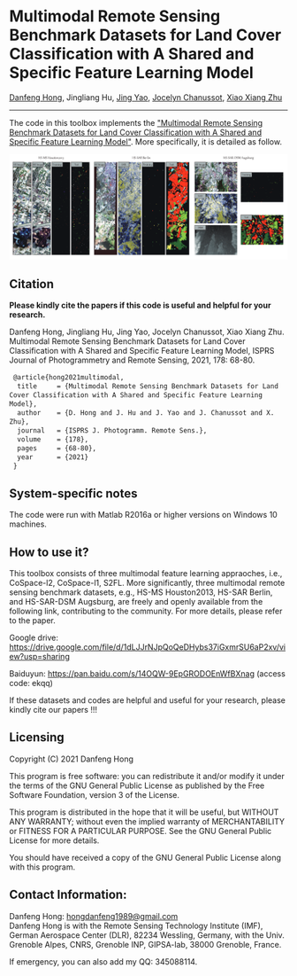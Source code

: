 # Multimodal Remote Sensing Benchmark Datasets for Land Cover Classification with A Shared and Specific Feature Learning Model

[Danfeng Hong](https://sites.google.com/view/danfeng-hong), Jingliang Hu, [Jing Yao](https://scholar.google.com/citations?user=1SHd5ygAAAAJ&hl=en), [Jocelyn Chanussot](http://jocelyn-chanussot.net/), [Xiao Xiang Zhu](https://scholar.google.com/citations?user=CNakdIgAAAAJ&hl=zh-CN)

___________

The code in this toolbox implements the ["Multimodal Remote Sensing Benchmark Datasets for Land Cover Classification with A Shared and Specific Feature Learning Model"](https://www.sciencedirect.com/science/article/pii/S0924271621001362). More specifically, it is detailed as follow.

![alt text](./data.PNG)


Citation
---------------------

**Please kindly cite the papers if this code is useful and helpful for your research.**

Danfeng Hong, Jingliang Hu, Jing Yao, Jocelyn Chanussot, Xiao Xiang Zhu. Multimodal Remote Sensing Benchmark Datasets for Land Cover Classification with A Shared and Specific Feature Learning Model, ISPRS Journal of Photogrammetry and Remote Sensing, 2021, 178: 68-80.

     @article{hong2021multimodal,
      title     = {Multimodal Remote Sensing Benchmark Datasets for Land Cover Classification with A Shared and Specific Feature Learning Model},
      author    = {D. Hong and J. Hu and J. Yao and J. Chanussot and X. Zhu},
      journal   = {ISPRS J. Photogramm. Remote Sens.},
      volume    = {178},
      pages     = {68-80},
      year      = {2021}
     }

System-specific notes
---------------------
The code were run with Matlab R2016a or higher versions on Windows 10 machines.

How to use it?
---------------------
This toolbox consists of three multimodal feature learning appraoches, i.e., CoSpace-l2, CoSpace-l1, S2FL. More significantly, three multimodal remote sensing benchmark datasets, e.g., HS-MS Houston2013, HS-SAR Berlin, and HS-SAR-DSM Augsburg, are freely and openly available from the following link, contributing to the community. For more details, please refer to the paper.

Google drive: https://drive.google.com/file/d/1dLJJrNJpQoQeDHybs37iGxmrSU6aP2xv/view?usp=sharing

Baiduyun: https://pan.baidu.com/s/14OQW-9EpGRODOEnWfBXnag (access code: ekqq)

If these datasets and codes are helpful and useful for your research, please kindly cite our papers !!!

Licensing
---------

Copyright (C) 2021 Danfeng Hong

This program is free software: you can redistribute it and/or modify it under the terms of the GNU General Public License as published by the Free Software Foundation, version 3 of the License.

This program is distributed in the hope that it will be useful, but WITHOUT ANY WARRANTY; without even the implied warranty of MERCHANTABILITY or FITNESS FOR A PARTICULAR PURPOSE. See the GNU General Public License for more details.

You should have received a copy of the GNU General Public License along with this program.

Contact Information:
--------------------

Danfeng Hong: hongdanfeng1989@gmail.com<br>
Danfeng Hong is with the Remote Sensing Technology Institute (IMF), German Aerospace Center (DLR), 82234 Wessling, Germany,
                with the Univ. Grenoble Alpes, CNRS, Grenoble INP, GIPSA-lab, 38000 Grenoble, France.

If emergency, you can also add my QQ: 345088114.
